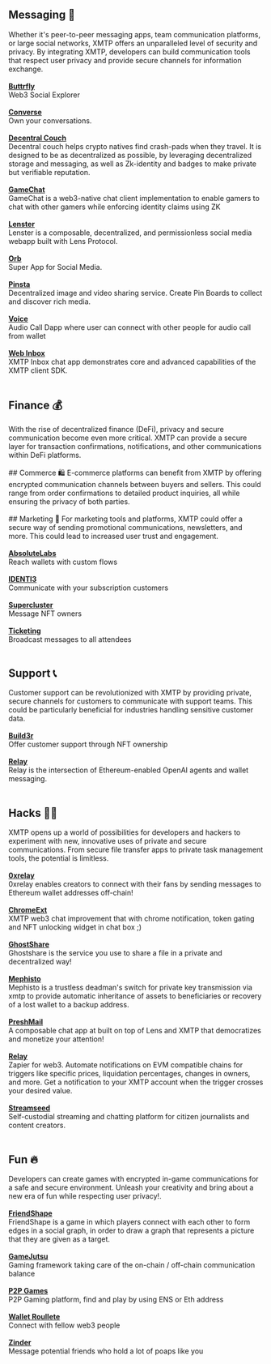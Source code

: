 ## Messaging 💬
Whether it's peer-to-peer messaging apps, team communication platforms, or large social networks, XMTP offers an unparalleled level of security and privacy. By integrating XMTP, developers can build communication tools that respect user privacy and provide secure channels for information exchange.
<br />
<br />**[Buttrfly](https://buttrfly.app/)**<br />Web3 Social Explorer<br /><br />
**[Converse](https://getconverse.app/)**<br />Own your conversations.<br /><br />
**[Decentral Couch](https://ethglobal.com/showcase/decentral-couch-g1xtk)**<br />Decentral couch helps crypto natives find crash-pads when they travel. It is designed to be as decentralized as possible, by leveraging decentralized storage and messaging, as well as Zk-identity and badges to make private but verifiable reputation.<br /><br />
**[GameChat](https://ethglobal.com/showcase/gamechat-4p5qj)**<br />GameChat is a web3-native chat client implementation to enable gamers to chat with other gamers while enforcing identity claims using ZK<br /><br />
**[Lenster](https://lenster.xyz/)**<br />Lenster is a composable, decentralized, and permissionless social media webapp built with Lens Protocol.<br /><br />
**[Orb](https://orb.ac/)**<br />Super App for Social Media.<br /><br />
**[Pinsta](https://pinsta.xyz/)**<br />Decentralized image and video sharing service. Create Pin Boards to collect and discover rich media.<br /><br />
**[Voice](https://ethglobal.com/showcase/audiox-huq8u)**<br />Audio Call Dapp where user can connect with other people for audio call from wallet<br /><br />
**[Web Inbox](https://xmtp.chat/)**<br />XMTP Inbox chat app demonstrates core and advanced capabilities of the XMTP client SDK.<br /><br />
## Finance 💰
With the rise of decentralized finance (DeFi), privacy and secure communication become even more critical. XMTP can provide a secure layer for transaction confirmations, notifications, and other communications within DeFi platforms.
<br />
<br />## Commerce 🛍️
E-commerce platforms can benefit from XMTP by offering encrypted communication channels between buyers and sellers. This could range from order confirmations to detailed product inquiries, all while ensuring the privacy of both parties.
<br />
<br />## Marketing 📣
For marketing tools and platforms, XMTP could offer a secure way of sending promotional communications, newsletters, and more. This could lead to increased user trust and engagement.
<br />
<br />**[AbsoluteLabs](https://absolutelabs.io/)**<br />Reach wallets with custom flows<br /><br />
**[IDENTI3](https://ethglobal.com/showcase/identi3-u8rs7)**<br />Communicate with your subscription customers<br /><br />
**[Supercluster](https://ethglobal.com/showcase/supercluster-t9x45)**<br />Message NFT owners<br /><br />
**[Ticketing](https://ethglobal.com/showcase/decentralized-ticketing-platform-ok5fe)**<br />Broadcast messages to all attendees<br /><br />
## Support 📞
Customer support can be revolutionized with XMTP by providing private, secure channels for customers to communicate with support teams. This could be particularly beneficial for industries handling sensitive customer data.
<br />
<br />**[Build3r](https://ethglobal.com/showcase/build3r-awy06)**<br />Offer customer support through NFT ownership<br /><br />
**[Relay](https://relay.cc/)**<br />Relay is the intersection of Ethereum-enabled OpenAI agents and wallet messaging.<br /><br />
## Hacks 🥷🏻
XMTP opens up a world of possibilities for developers and hackers to experiment with new, innovative uses of private and secure communications. From secure file transfer apps to private task management tools, the potential is limitless.
<br />
<br />**[0xrelay](https://ethglobal.com/showcase/0xrelay-fwosy)**<br />0xrelay enables creators to connect with their fans by sending messages to Ethereum wallet addresses off-chain!<br /><br />
**[ChromeExt](https://ethglobal.com/showcase/chromeext-chatonweb3withtokengatingcontent-mq751)**<br />XMTP web3 chat improvement that with chrome notification, token gating and NFT unlocking widget in chat box ;)<br /><br />
**[GhostShare](https://ethglobal.com/showcase/ghostshare-z7c3y)**<br />Ghostshare is the service you use to share a file in a private and decentralized way!<br /><br />
**[Mephisto](https://ethglobal.com/showcase/mephisto-3ix35)**<br />Mephisto is a trustless deadman's switch for private key transmission via xmtp to provide automatic inheritance of assets to beneficiaries or recovery of a lost wallet to a backup address.<br /><br />
**[PreshMail](https://ethglobal.com/showcase/preshmail-rnuzb)**<br />A composable chat app at built on top of Lens and XMTP that democratizes and monetize your attention!<br /><br />
**[Relay](https://ethglobal.com/showcase/relay-85njt)**<br />Zapier for web3. Automate notifications on EVM compatible chains for triggers like specific prices, liquidation percentages, changes in owners, and more. Get a notification to your XMTP account when the trigger crosses your desired value.<br /><br />
**[Streamseed](https://ethglobal.com/showcase/streamseed-mrbi9)**<br />Self-custodial streaming and chatting platform for citizen journalists and content creators.<br /><br />
## Fun 🔥
Developers can create games with encrypted in-game communications for a safe and secure environment. Unleash your creativity and bring about a new era of fun while respecting user privacy!.
<br />
<br />**[FriendShape](https://ethglobal.com/showcase/friendshape-hyrna)**<br />FriendShape is a game in which players connect with each other to form edges in a social graph, in order to draw a graph that represents a picture that they are given as a target.<br /><br />
**[GameJutsu](https://ethglobal.com/showcase/gamejutsu-0u4en)**<br />Gaming framework taking care of the on-chain / off-chain communication balance<br /><br />
**[P2P Games](https://ethglobal.com/showcase/p2p-games-19vqx)**<br />P2P Gaming platform, find and play by using ENS or Eth address<br /><br />
**[Wallet Roullete](https://walletroulette.xyz/)**<br />Connect with fellow web3 people<br /><br />
**[Zinder](https://ethglobal.com/showcase/zinder-match-nomads-through-poaps-js3py)**<br />Message potential friends who hold a lot of poaps like you<br /><br />
